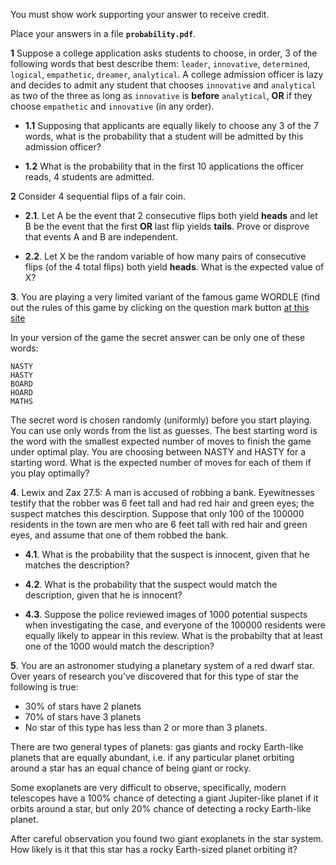 You must show work supporting your answer to receive credit.

Place your answers in a file **`probability.pdf`**.

**1** Suppose a college application asks students to choose, in order, 3 of the following words that best describe them: `leader`, `innovative`, `determined`, `logical`, `empathetic`, `dreamer`, `analytical`.  A college admission officer is lazy and decides to admit any student that chooses `innovative` and `analytical` as two of the three as long as `innovative` is **before** `analytical`, **OR** if they choose `empathetic` and `innovative` (in any order).

-  **1.1** Supposing that applicants are equally likely to choose any 3 of the 7 words, what is the probability that a student will be admitted by this admission officer?

- **1.2** What is the probability that in the first 10 applications the officer reads, 4 students are admitted.

**2** Consider 4 sequential flips of a fair coin.

-  **2.1**. Let A be the event that 2 consecutive flips both yield **heads** and let B be the event that the first **OR** last flip yields **tails**.  Prove or disprove that events A and B are independent.

-  **2.2**. Let X be the random variable of how many pairs of consecutive flips (of the 4 total flips) both yield **heads**.  What is the expected value of X?

**3**. You are playing a very limited variant of the famous game WORDLE (find out the rules of this game by clicking on the question mark button [at this site](https://www.nytimes.com/games/wordle/)

In your version of the game the secret answer can be only one of these words:

    NASTY
    HASTY
    BOARD
    HOARD
    MATHS

The secret word is chosen randomly (uniformly) before you start playing. You can use only words from the list as guesses.  The best starting word is the word with the smallest expected number of moves to finish the game under optimal play. You are choosing between NASTY and HASTY for a starting word. What is the expected number of moves for each of them if you play optimally?

**4**. Lewix and Zax 27.5:  A man is accused of robbing a bank. Eyewitnesses testify that the robber was 6 feet tall and had red hair and green eyes; the suspect matches this descirption.  Suppose that only 100 of the 100000 residents in the town are men who are 6 feet tall with red hair and green eyes, and assume that one of them robbed the bank.  

-  **4.1**. What is the probability that the suspect is innocent, given that he matches the description?

-  **4.2**. What is the probability that the suspect would match the description, given that he is innocent?
  
-  **4.3**. Suppose the police reviewed images of 1000 potential suspects when investigating the case, and everyone of the 100000 residents were equally likely to appear in this review.  What is the probabilty that at least one of the 1000 would match the description?

**5**. You are an astronomer studying a planetary system of a red dwarf star.
Over years of research you've discovered that for this type of star the following is true:

 - 30% of stars have 2 planets
 - 70% of stars have 3 planets
 - No star of this type has less than 2 or more than 3 planets.

There are two general types of planets: gas giants and rocky Earth-like planets that are equally abundant, i.e. if any particular planet orbiting around a star has an equal chance of being giant or rocky.   

Some exoplanets are very difficult to observe, specifically, modern telescopes have a 100% chance of detecting a giant Jupiter-like planet if it orbits around a star, but only 20% chance of detecting a rocky Earth-like planet.

After careful observation you found two giant exoplanets in the star system.
How likely is it that this star has a rocky Earth-sized planet orbiting it?
